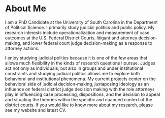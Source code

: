 # About Me

I am a PhD Candidate at the University of South Carolina in the Department of Political Science. I primarily study judicial politics and public policy. My research interests include operationalization and measurement of case outcomes at the U.S. Federal District Courts, litigant and attorney decision-making, and lower federal court judge decision-making as a response to attorney actions.

I enjoy studying judicial politics because it is one of the few areas that allows much flexibility in the kinds of research questions I pursue. Judges act not only as individuals, but also in groups and under institutional constraints and studying judicial politics allows me to explore both behavioral and institutional phenomena. My current projects center on the behavioral side of judicial decision-making, juxtaposing ideology as an influence on federal district judge decision making with the role attorneys play in influencing case processing, dispositions, and the decision to appeal and situating the theories within the specific and nuanced context of the district courts. If you would like to know more about my research, please see my website and latest CV.
